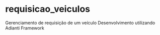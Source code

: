 # requisicao_veiculos
Gerenciamento de requisição de um veículo
Desenvolvimento utilizando Adianti Framework
